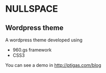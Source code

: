 NULLSPACE
===
Wordpress theme
---

A wordpress theme developed using
+  960.gs framework
+  CSS3

You can see a demo in <http://ptigas.com/blog>
